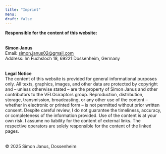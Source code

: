 ```yaml
---
title: "Imprint"
menu:
draft: false
---
```


**Responsible for the content of this website:**  
<div style="margin-top: 2.0rem;"></div>

**Simon Janus**  
Email: [simon.janus02@gmail.com](mailto:simon.janus02@gmail.com)  
Address: Im Fuchsloch 18, 69221 Dossenheim, Germany  
<div style="margin-top: 2.0rem;"></div>

**Legal Notice**  
The content of this website is provided for general informational purposes only. All texts, graphics, images, and other data are protected by copyright and – unless otherwise stated – are the property of Simon Janus and other contributors to the VELOciraptors group. Reproduction, distribution, storage, transmission, broadcasting, or any other use of the content – whether in electronic or printed form – is not permitted without prior written consent. Despite careful review, I do not guarantee the timeliness, accuracy, or completeness of the information provided. Use of the content is at your own risk. I assume no liability for the content of external links. The respective operators are solely responsible for the content of the linked pages.  
<div style="margin-top: 2.0rem;"></div>

© 2025 Simon Janus, Dossenheim